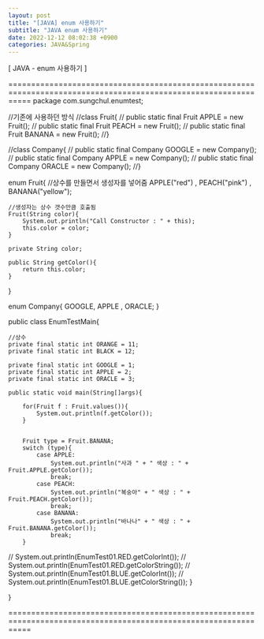```yaml
---
layout: post
title: "[JAVA] enum 사용하기"
subtitle: "JAVA enum 사용하기"
date: 2022-12-12 08:02:38 +0900
categories: JAVA&Spring
---
```

[ JAVA - enum 사용하기 ]

=================================================================================================================
package com.sungchul.enumtest;


//기존에 사용하던 방식
//class Fruit{
//    public static final Fruit APPLE = new Fruit();
//    public static final Fruit PEACH = new Fruit();
//    public static final Fruit BANANA = new Fruit();
//}

//class Company{
//    public static final Company GOOGLE = new Company();
//    public static final Company APPLE = new Company();
//    public static final Company ORACLE = new Company();
//}


enum Fruit{
    //상수를 만들면서 생성자를 넣어줌
    APPLE("red") ,
    PEACH("pink") ,
    BANANA("yellow");

    //생성자는 상수 갯수만큼 호출됨
    Fruit(String color){
        System.out.println("Call Constructor : " + this);
        this.color = color;
    }

    private String color;

    public String getColor(){
        return this.color;
    }




}

enum Company{
    GOOGLE, APPLE , ORACLE;
}

public class EnumTestMain{

    //상수
    private final static int ORANGE = 11;
    private final static int BLACK = 12;

    private final static int GOOGLE = 1;
    private final static int APPLE = 2;
    private final static int ORACLE = 3;

    public static void main(String[]args){

        for(Fruit f : Fruit.values()){
            System.out.println(f.getColor());
        }


        Fruit type = Fruit.BANANA;
        switch (type){
            case APPLE:
                System.out.println("사과 " + " 색상 : " + Fruit.APPLE.getColor());
                break;
            case PEACH:
                System.out.println("복숭아" + " 색상 : " + Fruit.PEACH.getColor());
                break;
            case BANANA:
                System.out.println("바나나" + " 색상 : " + Fruit.BANANA.getColor());
                break;
        }




//        System.out.println(EnumTest01.RED.getColorInt());
//        System.out.println(EnumTest01.RED.getColorString());
//        System.out.println(EnumTest01.BLUE.getColorInt());
//        System.out.println(EnumTest01.BLUE.getColorString());
    }

}



=================================================================================================================
